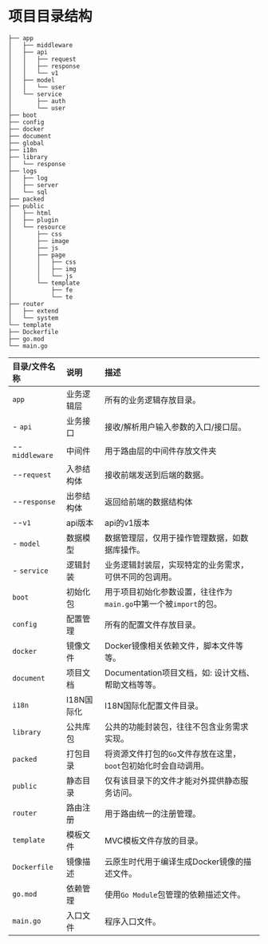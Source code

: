 # 项目目录结构

```shell 
├── app
│   ├── middleware
│   ├── api
│   │   ├── request
│   │   ├── response
│   │   └── v1
│   ├── model
│   │   └── user
│   └── service
│       ├── auth
│       └── user
├── boot
├── config
├── docker
├── document
├── global
├── i18n
├── library
│   └── response
├── logs
│   ├── log
│   ├── server
│   └── sql
├── packed
├── public
│   ├── html
│   ├── plugin
│   └── resource
│       ├── css
│       ├── image
│       ├── js
│       ├── page
│       │   ├── css
│       │   ├── img
│       │   └── js
│       └── template
│           ├── fe
│           └── te
├── router
│   ├── extend
│   └── system
└── template
├── Dockerfile
├── go.mod
└── main.go
```
| 目录/文件名称  | 说明       | 描述                                                         |
| :------------- | :--------- | :----------------------------------------------------------- |
| `app`          | 业务逻辑层 | 所有的业务逻辑存放目录。                                     |
| - `api`        | 业务接口   | 接收/解析用户输入参数的入口/接口层。                         |
| --`middleware` | 中间件     | 用于路由层的中间件存放文件夹                                                             |
| --`request`    | 入参结构体 | 接收前端发送到后端的数据。                                   |
| --`response`   | 出参结构体 | 返回给前端的数据结构体                                       |
| --`v1`         | api版本    | api的v1版本                                                  |
| - `model`      | 数据模型   | 数据管理层，仅用于操作管理数据，如数据库操作。               |
| - `service`    | 逻辑封装   | 业务逻辑封装层，实现特定的业务需求，可供不同的包调用。       |
| `boot`         | 初始化包   | 用于项目初始化参数设置，往往作为`main.go`中第一个被`import`的包。 |
| `config`       | 配置管理   | 所有的配置文件存放目录。                                     |
| `docker`       | 镜像文件   | Docker镜像相关依赖文件，脚本文件等等。                       |
| `document`     | 项目文档   | Documentation项目文档，如: 设计文档、帮助文档等等。          |
| `i18n`         | I18N国际化 | I18N国际化配置文件目录。                                     |
| `library`      | 公共库包   | 公共的功能封装包，往往不包含业务需求实现。                   |
| `packed`       | 打包目录   | 将资源文件打包的`Go`文件存放在这里，`boot`包初始化时会自动调用。 |
| `public`       | 静态目录   | 仅有该目录下的文件才能对外提供静态服务访问。                 |
| `router`       | 路由注册   | 用于路由统一的注册管理。                                     |
| `template`     | 模板文件   | MVC模板文件存放的目录。                                      |
| `Dockerfile`   | 镜像描述   | 云原生时代用于编译生成Docker镜像的描述文件。                 |
| `go.mod`       | 依赖管理   | 使用`Go Module`包管理的依赖描述文件。                        |
| `main.go`      | 入口文件   | 程序入口文件。                                               |


